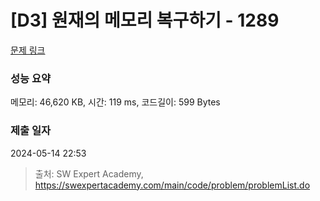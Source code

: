 # [D3] 원재의 메모리 복구하기 - 1289 

[문제 링크](https://swexpertacademy.com/main/code/problem/problemDetail.do?contestProbId=AV19AcoKI9sCFAZN) 

### 성능 요약

메모리: 46,620 KB, 시간: 119 ms, 코드길이: 599 Bytes

### 제출 일자

2024-05-14 22:53



> 출처: SW Expert Academy, https://swexpertacademy.com/main/code/problem/problemList.do